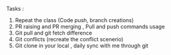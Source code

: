 Tasks :
1. Repeat the class (Code push, branch creations)
2. PR raising and PR merging , Pull and push commands usage
3. Git pull and git fetch difference
4. Git conflicts (recreate the conflict scenerio)
5. Git clone in your local , daily sync with me through git